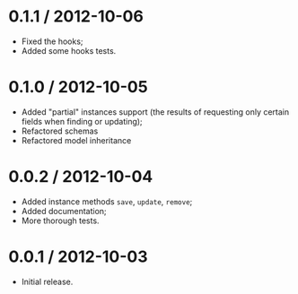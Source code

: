 # 0.1.1 / 2012-10-06

- Fixed the hooks;
- Added some hooks tests.

# 0.1.0 / 2012-10-05

- Added "partial" instances support (the results of requesting only certain fields when finding or updating);
- Refactored schemas
- Refactored model inheritance

# 0.0.2 / 2012-10-04

- Added instance methods `save`, `update`, `remove`;
- Added documentation;
- More thorough tests.

# 0.0.1 / 2012-10-03

- Initial release.